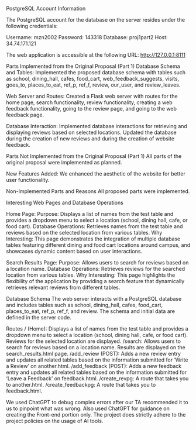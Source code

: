 PostgreSQL Account Information

The PostgreSQL account for the database on the server resides under the following credentials:

Username: mzn2002
Password: 143318
Database: proj1part2
Host: 34.74.171.121

The web application is accessible at the following URL: http://127.0.0.1:8111

Parts Implemented from the Original Proposal (Part 1)
Database Schema and Tables: Implemented the proposed database schema with tables such as school, dining_hall, cafes, food_cart, web_feedback_suggests, visits, goes_to, places_to_eat, ref_p, ref_f, review, our_user, and review_leaves.

Web Server and Routes: Created a Flask web server with routes for the home page, search functionality, review functionality, creating a web feedback functionality,
going to the review page, and going to the web feedback page.

Database Interaction: Implemented database interactions for retrieving and displaying reviews based on selected locations. Updated the database during the creation of new reviews and during the creation of website feedback.

Parts Not Implemented from the Original Proposal (Part 1)
All parts of the original proposal were implemented as planned.

New Features Added:
We enhanced the aesthetic of the website for better user functionality. 

Non-Implemented Parts and Reasons
All proposed parts were implemented.

Interesting Web Pages and Database Operations

Home Page:
Purpose: Displays a list of names from the test table and provides a dropdown menu to select a location (school, dining hall, cafe, or food cart).
Database Operations: Retrieves names from the test table and reviews based on the selected location from various tables.
Why Interesting: This page demonstrates the integration of multiple database tables featuring different dining and food cart locations around campus, and showcases dynamic content based on user interactions.

Search Results Page:
Purpose: Allows users to search for reviews based on a location name.
Database Operations: Retrieves reviews for the searched location from various tables.
Why Interesting: This page highlights the flexibility of the application by providing a search feature that dynamically retrieves relevant reviews from different tables.

Database Schema
The web server interacts with a PostgreSQL database and includes tables such as school, dining_hall, cafes, food_cart, places_to_eat, ref_p, ref_f, and review. The schema and initial data are defined in the server code.

Routes
/ (Home): Displays a list of names from the test table and provides a dropdown menu to select a location (school, dining hall, cafe, or food cart). Reviews for the selected location are displayed.
/search: Allows users to search for reviews based on a location name. Results are displayed on the search_results.html page.
/add_review (POST): Adds a new review entry and updates all related tables based on the information submitted for ‘Write a Review’ on another.html.
/add_feedback (POST): Adds a new feedback entry and updates all related tables based on the information submitted for ‘Leave a Feedback’ on feedback.html.
/create_revpg: A route that takes you to another.html.
/create_feedbackpg: A route that takes you to feedback.html.

We used ChatGPT to debug complex errors after our TA recommended it to us to pinpoint what was wrong. Also used ChatGPT for guidance on creating the Front-end portion only. The project does strictly adhere to the project policies on the usage of AI tools.
